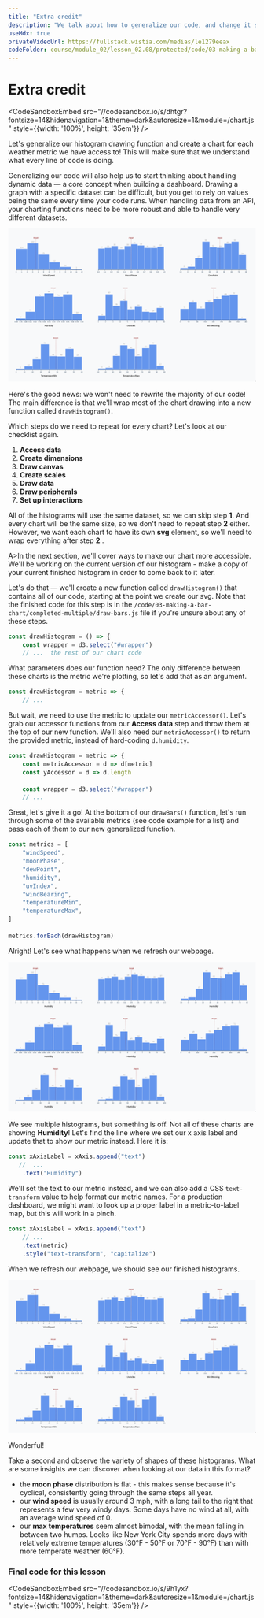 ```yaml
---
title: "Extra credit"
description: "We talk about how to generalize our code, and change it so that we draw multiple histograms for different metrics."
useMdx: true
privateVideoUrl: https://fullstack.wistia.com/medias/le1279eeax
codeFolder: course/module_02/lesson_02.08/protected/code/03-making-a-bar-chart/end
---
```


# Extra credit

<CodeSandboxEmbed
  src="//codesandbox.io/s/dhtgr?fontsize=14&hidenavigation=1&theme=dark&autoresize=1&module=/chart.js"
  style={{width: '100%', height: '35em'}}
/>

Let's generalize our histogram drawing function and create a chart for each weather metric we have access to! This will make sure that we understand what every line of code is doing.

Generalizing our code will also help us to start thinking about handling dynamic data — a core concept when building a dashboard. Drawing a graph with a specific dataset can be difficult, but you get to rely on values being the same every time your code runs. When handling data from an API, your charting functions need to be more robust and able to handle very different datasets.

![Finished histogram](./public/images/3-making-a-bar-chart/histogram-finished.png)

Here's the good news: we won't need to rewrite the majority of our code! The main difference is that we'll wrap most of the chart drawing into a new function called `drawHistogram()`.

Which steps do we need to repeat for every chart? Let's look at our checklist again.

1. **Access data**
2. **Create dimensions**
3. **Draw canvas**
4. **Create scales**
5. **Draw data**
6. **Draw peripherals**
7. **Set up interactions**

All of the histograms will use the same dataset, so we can skip step **1**. And every chart will be the same size, so we don't need to repeat step **2** either. However, we want each chart to have its own **svg** element, so we'll need to wrap everything after step **2** .

A>In the next section, we'll cover ways to make our chart more accessible. We'll be working on the current version of our histogram - make a copy of your current finished histogram in order to come back to it later.

Let's do that — we'll create a new function called `drawHistogram()` that contains all of our code, starting at the point we create our svg. Note that the finished code for this step is in the `/code/03-making-a-bar-chart/completed-multiple/draw-bars.js` file if you're unsure about any of these steps.

```javascript
const drawHistogram = () => {
    const wrapper = d3.select("#wrapper")
    // ...  the rest of our chart code
```

What parameters does our function need? The only difference between these charts is the metric we're plotting, so let's add that as an argument.

```javascript
const drawHistogram = metric => {
    // ...
```

But wait, we need to use the metric to update our `metricAccessor()`. Let's grab our accessor functions from our **Access data** step and throw them at the top of our new function. We'll also need our `metricAccessor()` to return the provided metric, instead of hard-coding `d.humidity`.

```javascript
const drawHistogram = metric => {
    const metricAccessor = d => d[metric]
    const yAccessor = d => d.length

    const wrapper = d3.select("#wrapper")
    // ...
```

Great, let's give it a go! At the bottom of our `drawBars()` function, let's run through some of the available metrics (see code example for a list) and pass each of them to our new generalized function.

```javascript
const metrics = [
    "windSpeed",
    "moonPhase",
    "dewPoint",
    "humidity",
    "uvIndex",
    "windBearing",
    "temperatureMin",
    "temperatureMax",
]

metrics.forEach(drawHistogram)
```

Alright! Let's see what happens when we refresh our webpage.

![Finished histograms, wrong labels](./public/images/3-making-a-bar-chart/histograms-wrong-labels.png)

We see multiple histograms, but something is off. Not all of these charts are showing **Humidity**! Let's find the line where we set our x axis label and update that to show our metric instead. Here it is:

```javascript
const xAxisLabel = xAxis.append("text")
   //  ...
    .text("Humidity")
```

We'll set the text to our metric instead, and we can also add a CSS `text-transform` value to help format our metric names. For a production dashboard, we might want to look up a proper label in a metric-to-label map, but this will work in a pinch.

```javascript
const xAxisLabel = xAxis.append("text")
    // ...
    .text(metric)
    .style("text-transform", "capitalize")
```

When we refresh our webpage, we should see our finished histograms.

![Finished histogram](./public/images/3-making-a-bar-chart/histogram-finished.png)

Wonderful!

Take a second and observe the variety of shapes of these histograms. What are some insights we can discover when looking at our data in this format?

- the **moon phase** distribution is flat - this makes sense because it's cyclical, consistently going through the same steps all year.
- our **wind speed** is usually around 3 mph, with a long tail to the right that represents a few very windy days. Some days have no wind at all, with an average wind speed of 0.
- our **max temperatures** seem almost bimodal, with the mean falling in between two humps. Looks like New York City spends more days with relatively extreme temperatures (30°F - 50°F or 70°F - 90°F) than with more temperate weather (60°F).

### Final code for this lesson

<CodeSandboxEmbed
  src="//codesandbox.io/s/9h1yx?fontsize=14&hidenavigation=1&theme=dark&autoresize=1&module=/chart.js"
  style={{width: '100%', height: '35em'}}
/>
